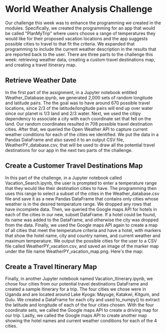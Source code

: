 # World Weather Analysis Challenge

Our challenge this week was to enhance the programming we created in the modules. Specifically, we created the programming for an app that would be called "PlanMyTrip" where users choose a range of temperatures they would like for their proposed vacation locations and the app suggests possible cities to travel to that fit the criteria.  We expanded that programming to include the current weather description in the results that are reported back to the user. There are three parts to the challenge this week:  retrieving weather data, creating a custom travel destinations map, and creating a travel itinerary map.

## Retrieve Weather Date

In the first part of the assignment, in a Jupyter notebook entitled Weather_Database.ipynb, we generated 2,000 sets of random longitude and latitude pairs. The the goal was to have around 670 possible travel locations, since 2/3 of the latitude/longitude pairs will end up over water since our planet is 1/3 land and 2/3 water.   Next, we used the citipy dependency to associate a city with each coordinate set that fell on the land. Our random coordinates resulted in 708 possible travel destination cities. After that, we queried the Open Weather API to capture current weather conditions for each of the cities we identified.  We put the data in a Pandas DataFrame and also saved it to an output CSV file, WeatherPY_database.csv, that will be used to draw all the potential travel destinations for our app in the next two parts of the challenge.

## Create a Customer Travel Destinations Map

In this part of the challenge, in a Jupyter notebook called Vacation_Search.ipynb, the user is prompted to enter a temperature range that they would like their destination cities to have.  The programming then uses this range to select a subset of the cities in the Weather_database.csv file and save it as a new Pandas DataFrame that contains only cities whose weather is in the desired temperature range.  We dropped any rows that have incomplete data. Then, we queried the Google maps API for hotels in each of the cities in our new, subset DataFrame.  If a hotel could be found, its name was added to the DataFrame, and otherwise the city was dropped from the data.  Finally, we used the Google maps API again to create a map of all cities that meet the temperature criteria and have a hotel, with markers that show the hotel name, city and country names, and current weather and maximum temperature. We output the possible cities for the user to a CSV file called WeatherPY_vacation.csv, and saved an image of the marker map under the file name WeatherPY_vacation_map.png.  Here's the map:



## Create a Travel Itinerary Map

Finally, in another Jupyter notebook named Vacation_Itinerary.ipynb, we chose four cities from our potential travel destinations DataFrame and created a sample itinerary for a trip.  The four cities we chose were in Uganda and are located around Lake Kyoga: Mayuge, Katakwi, Kitgum, and Gulu. We created a DataFrame for each city and used to_numpy() to extract the latitude and longitude of each of the four cities chosen. With the four coordinate sets, we called the Google maps API to create a driving map for our trip.   Lastly, we called the Google maps API to create another map showing the hotel names and current weather conditions for each of the 4 cities.  